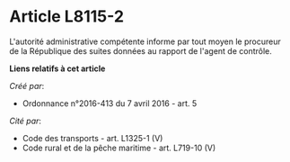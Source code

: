 # Article L8115-2

L'autorité administrative compétente informe par tout moyen le procureur de la République des suites données au rapport de
l'agent de contrôle.

**Liens relatifs à cet article**

_Créé par_:

  - Ordonnance n°2016-413 du 7 avril 2016 - art. 5

_Cité par_:

  - Code des transports - art. L1325-1 (V)
  - Code rural et de la pêche maritime - art. L719-10 (V)
